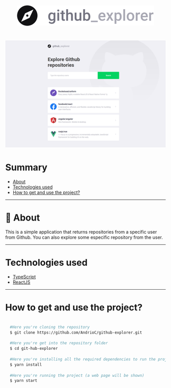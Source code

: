 <h1 align="center">
  <img src="src/assets/logo.svg">
</h1>

<h1 align="center">
  <img src="screenshots/image_01.png">
</h1>


# Summary

- [About](#-About)
- [Technologies used](#-Technologies-used)
- [How to get and use the project?](#-How-to-get-and-use-the-project?)

---


# :scroll: About

This is a simple application that returns repositories from a specific user from Github. You can also explore some especific repository from the user.

---

# Technologies used

- [TypeScript](https://www.typescriptlang.org/)
- [ReactJS](https://github.com/facebook/react)

---

# How to get and use the project?

```bash

  #Here you're cloning the repository
  $ git clone https://github.com/AndrioC/github-explorer.git

  #Here you're get into the repository folder 
  $ cd git-hub-explorer

  #Here you're installing all the required dependencies to run the project
  $ yarn install

  #Here you're running the project (a web page will be shown)
  $ yarn start
```

